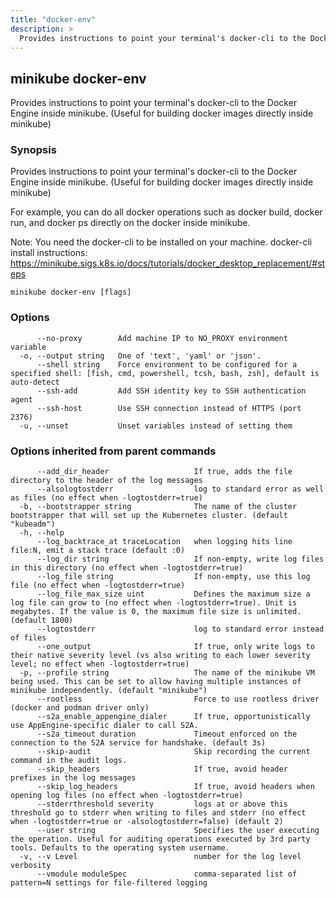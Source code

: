 ```yaml
---
title: "docker-env"
description: >
  Provides instructions to point your terminal's docker-cli to the Docker Engine inside minikube. (Useful for building docker images directly inside minikube)
---
```



## minikube docker-env

Provides instructions to point your terminal's docker-cli to the Docker Engine inside minikube. (Useful for building docker images directly inside minikube)

### Synopsis

Provides instructions to point your terminal's docker-cli to the Docker Engine inside minikube. (Useful for building docker images directly inside minikube)

For example, you can do all docker operations such as docker build, docker run, and docker ps directly on the docker inside minikube.

Note: You need the docker-cli to be installed on your machine.
docker-cli install instructions: https://minikube.sigs.k8s.io/docs/tutorials/docker_desktop_replacement/#steps

```shell
minikube docker-env [flags]
```

### Options

```
      --no-proxy        Add machine IP to NO_PROXY environment variable
  -o, --output string   One of 'text', 'yaml' or 'json'.
      --shell string    Force environment to be configured for a specified shell: [fish, cmd, powershell, tcsh, bash, zsh], default is auto-detect
      --ssh-add         Add SSH identity key to SSH authentication agent
      --ssh-host        Use SSH connection instead of HTTPS (port 2376)
  -u, --unset           Unset variables instead of setting them
```

### Options inherited from parent commands

```
      --add_dir_header                   If true, adds the file directory to the header of the log messages
      --alsologtostderr                  log to standard error as well as files (no effect when -logtostderr=true)
  -b, --bootstrapper string              The name of the cluster bootstrapper that will set up the Kubernetes cluster. (default "kubeadm")
  -h, --help                             
      --log_backtrace_at traceLocation   when logging hits line file:N, emit a stack trace (default :0)
      --log_dir string                   If non-empty, write log files in this directory (no effect when -logtostderr=true)
      --log_file string                  If non-empty, use this log file (no effect when -logtostderr=true)
      --log_file_max_size uint           Defines the maximum size a log file can grow to (no effect when -logtostderr=true). Unit is megabytes. If the value is 0, the maximum file size is unlimited. (default 1800)
      --logtostderr                      log to standard error instead of files
      --one_output                       If true, only write logs to their native severity level (vs also writing to each lower severity level; no effect when -logtostderr=true)
  -p, --profile string                   The name of the minikube VM being used. This can be set to allow having multiple instances of minikube independently. (default "minikube")
      --rootless                         Force to use rootless driver (docker and podman driver only)
      --s2a_enable_appengine_dialer      If true, opportunistically use AppEngine-specific dialer to call S2A.
      --s2a_timeout duration             Timeout enforced on the connection to the S2A service for handshake. (default 3s)
      --skip-audit                       Skip recording the current command in the audit logs.
      --skip_headers                     If true, avoid header prefixes in the log messages
      --skip_log_headers                 If true, avoid headers when opening log files (no effect when -logtostderr=true)
      --stderrthreshold severity         logs at or above this threshold go to stderr when writing to files and stderr (no effect when -logtostderr=true or -alsologtostderr=false) (default 2)
      --user string                      Specifies the user executing the operation. Useful for auditing operations executed by 3rd party tools. Defaults to the operating system username.
  -v, --v Level                          number for the log level verbosity
      --vmodule moduleSpec               comma-separated list of pattern=N settings for file-filtered logging
```


